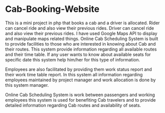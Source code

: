 # Cab-Booking-Website
This is a mini project in php that books a cab and a driver is allocated. 
Rider can cancel ride and also view their previous rides.
Driver can cancel ride and also view their previous rides.
I have used Google Maps API to display and manipulate maps related things.
Online Cab Scheduling System is built to provide facilities to those who are interested in knowing about Cab and their routes. This system provide information regarding all available routes and their time table. If any user wants to know about available seats for specific date this system help him/her for this type of information.  
 
Employees are also facilitated by providing them work status report and their work time table report. In this system all information regarding employees maintained by project manager and work allocation is done by this system manager.    
 
Online Cab Scheduling System is work between passengers and working employees this system is used for benefiting Cab travelers and to provide detailed information regarding Cab routes and availability of seats. 
 
 
